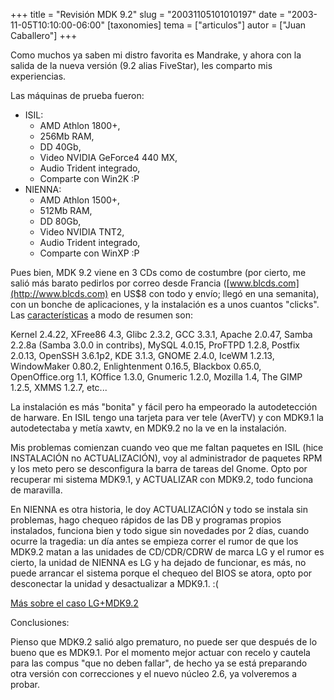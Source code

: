 +++
title = "Revisión MDK 9.2"
slug = "20031105101010197"
date = "2003-11-05T10:10:00-06:00"
[taxonomies]
tema = ["articulos"]
autor = ["Juan Caballero"]
+++

Como muchos ya saben mi distro favorita es Mandrake, y ahora con la
salida de la nueva versión (9.2 alias FiveStar), les comparto mis
experiencias.

<!-- more -->
Las máquinas de prueba fueron:

- ISIL:
  - AMD Athlon 1800+,
  - 256Mb RAM,
  - DD 40Gb,
  - Video NVIDIA GeForce4 440 MX,
  - Audio Trident integrado,
  - Comparte con Win2K :P
- NIENNA:
  - AMD Athlon 1500+,
  - 512Mb RAM,
  - DD 80Gb,
  - Video NVIDIA TNT2,
  - Audio Trident integrado,
  - Comparte con WinXP :P

Pues bien, MDK 9.2 viene en 3 CDs como de costumbre (por cierto, me
salió más barato pedirlos por correo desde Francia
([www.blcds.com](http://www.blcds.com) en US$8 con todo y envío; llegó
en una semanita), con un bonche de aplicaciones, y la instalación es a
unos cuantos "clicks". Las
[características](http://www.mandrakelinux.com/en/9.2/features/) a modo
de resumen son:

Kernel 2.4.22, XFree86 4.3, Glibc 2.3.2, GCC 3.3.1, Apache 2.0.47, Samba
2.2.8a (Samba 3.0.0 in contribs), MySQL 4.0.15, ProFTPD 1.2.8, Postfix
2.0.13, OpenSSH 3.6.1p2, KDE 3.1.3, GNOME 2.4.0, IceWM 1.2.13,
WindowMaker 0.80.2, Enlightenment 0.16.5, Blackbox 0.65.0,
OpenOffice.org 1.1, KOffice 1.3.0, Gnumeric 1.2.0, Mozilla 1.4, The GIMP
1.2.5, XMMS 1.2.7, etc...

La instalación es más "bonita" y fácil pero ha empeorado la
autodetección de harware. En ISIL tengo una tarjeta para ver tele
(AverTV) y con MDK9.1 la autodetectaba y metía xawtv, en MDK9.2 no la ve
en la instalación.

Mis problemas comienzan cuando veo que me faltan paquetes en ISIL (hice
INSTALACIÓN no ACTUALIZACIÓN), voy al administrador de paquetes RPM y
los meto pero se desconfigura la barra de tareas del Gnome. Opto por
recuperar mi sistema MDK9.1, y ACTUALIZAR con MDK9.2, todo funciona de
maravilla.

En NIENNA es otra historia, le doy ACTUALIZACIÓN y todo se instala sin
problemas, hago chequeo rápidos de las DB y programas propios
instalados, funciona bien y todo sigue sin novedades por 2 días, cuando
ocurre la tragedia: un día antes se empieza correr el rumor de que los
MDK9.2 matan a las unidades de CD/CDR/CDRW de marca LG y el rumor es
cierto, la unidad de NIENNA es LG y ha dejado de funcionar, es más, no
puede arrancar el sistema porque el chequeo del BIOS se atora, opto por
desconectar la unidad y desactualizar a MDK9.1. :(

[Más sobre el caso
LG+MDK9.2](http://www.mandrakelinux.com/en/lgerrata.php3)

Conclusiones:

Pienso que MDK9.2 salió algo prematuro, no puede ser que después de lo
bueno que es MDK9.1. Por el momento mejor actuar con recelo y cautela
para las compus "que no deben fallar", de hecho ya se está preparando
otra versión con correcciones y el nuevo núcleo 2.6, ya volveremos a
probar.
